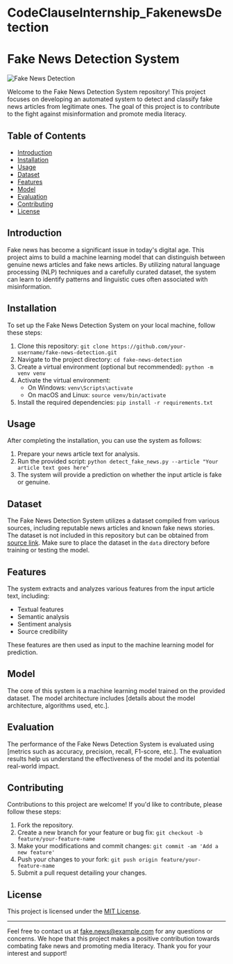# CodeClauseInternship_FakenewsDetection

# Fake News Detection System

![Fake News Detection](images/fake-news.jpg)

Welcome to the Fake News Detection System repository! This project focuses on developing an automated system to detect and classify fake news articles from legitimate ones. The goal of this project is to contribute to the fight against misinformation and promote media literacy.

## Table of Contents

- [Introduction](#introduction)
- [Installation](#installation)
- [Usage](#usage)
- [Dataset](#dataset)
- [Features](#features)
- [Model](#model)
- [Evaluation](#evaluation)
- [Contributing](#contributing)
- [License](#license)

## Introduction

Fake news has become a significant issue in today's digital age. This project aims to build a machine learning model that can distinguish between genuine news articles and fake news articles. By utilizing natural language processing (NLP) techniques and a carefully curated dataset, the system can learn to identify patterns and linguistic cues often associated with misinformation.

## Installation

To set up the Fake News Detection System on your local machine, follow these steps:

1. Clone this repository: `git clone https://github.com/your-username/fake-news-detection.git`
2. Navigate to the project directory: `cd fake-news-detection`
3. Create a virtual environment (optional but recommended): `python -m venv venv`
4. Activate the virtual environment:
   - On Windows: `venv\Scripts\activate`
   - On macOS and Linux: `source venv/bin/activate`
5. Install the required dependencies: `pip install -r requirements.txt`

## Usage

After completing the installation, you can use the system as follows:

1. Prepare your news article text for analysis.
2. Run the provided script: `python detect_fake_news.py --article "Your article text goes here"`
3. The system will provide a prediction on whether the input article is fake or genuine.

## Dataset

The Fake News Detection System utilizes a dataset compiled from various sources, including reputable news articles and known fake news stories. The dataset is not included in this repository but can be obtained from [source link](). Make sure to place the dataset in the `data` directory before training or testing the model.

## Features

The system extracts and analyzes various features from the input article text, including:

- Textual features
- Semantic analysis
- Sentiment analysis
- Source credibility

These features are then used as input to the machine learning model for prediction.

## Model

The core of this system is a machine learning model trained on the provided dataset. The model architecture includes [details about the model architecture, algorithms used, etc.].

## Evaluation

The performance of the Fake News Detection System is evaluated using [metrics such as accuracy, precision, recall, F1-score, etc.]. The evaluation results help us understand the effectiveness of the model and its potential real-world impact.

## Contributing

Contributions to this project are welcome! If you'd like to contribute, please follow these steps:

1. Fork the repository.
2. Create a new branch for your feature or bug fix: `git checkout -b feature/your-feature-name`
3. Make your modifications and commit changes: `git commit -am 'Add a new feature'`
4. Push your changes to your fork: `git push origin feature/your-feature-name`
5. Submit a pull request detailing your changes.

## License

This project is licensed under the [MIT License](LICENSE).

---

Feel free to contact us at fake.news@example.com for any questions or concerns. We hope that this project makes a positive contribution towards combating fake news and promoting media literacy. Thank you for your interest and support!
